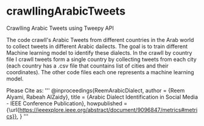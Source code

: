 # crawllingArabicTweets
Crawlling Arabic Tweets using Tweepy API 

The code crawll's Arabic Tweets from different countries in the Arab world to collect tweets in different Arabic dailects. The goal is to train different Machine learning model to identify these dialects. In the crawll by country file I crawll tweets form a single country by collecting tweets from each city (each country has a .csv file that countains list of cities and their coordinates). The other code files each one represents a machine learning model. 


Please Cite as: 
'''
@inproceedings{ReemArabicDialect,
author = {Reem Alyami, Rabeah AlZaidy},
title = {Arabic Dialect Identification in Social Media - IEEE Conference Publication},
howpublished = {\url{https://ieeexplore.ieee.org/abstract/document/9096847/metrics#metrics}},
}
'''
